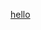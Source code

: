 [hello](https://raw.githubusercontent.com/meomundep/github-stats/master/generated/overview.svg#gh-dark-mode-only)
